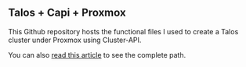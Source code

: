 ## Talos + Capi + Proxmox

This Github repository hosts the functional files I used to create a Talos cluster under Proxmox using Cluster-API. 

You can also [read this article](https://a-cup-of.coffee/blog/talos-capi-proxmox/) to see the complete path. 
